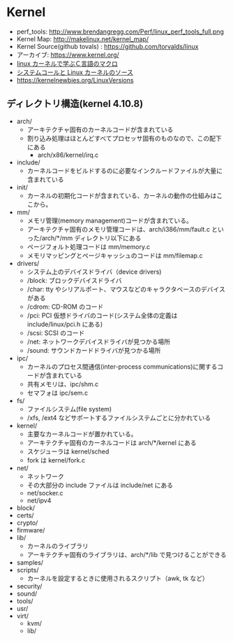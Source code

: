 # Kernel

- perf_tools: http://www.brendangregg.com/Perf/linux_perf_tools_full.png
- Kernel Map: http://makelinux.net/kernel_map/
- Kernel Source(github tovals) : https://github.com/torvalds/linux
- アーカイブ: https://www.kernel.org/
- [linux カーネルで学ぶＣ言語のマクロ](http://qiita.com/satoru_takeuchi/items/3769a644f7113f2c8040)
- [システムコールと Linux カーネルのソース](http://www.coins.tsukuba.ac.jp/~yas/coins/os2-2012/2012-12-04/)
- https://kernelnewbies.org/LinuxVersions

## ディレクトリ構造(kernel 4.10.8)

- arch/
  - アーキテクチャ固有のカーネルコードが含まれている
  - 割り込み処理はほとんどすべてプロセッサ固有のものなので、この配下にある
    - arch/x86/kernel/irq.c
- include/
  - カーネルコードをビルドするのに必要なインクルードファイルが大量に含まれている
- init/
  - カーネルの初期化コードが含まれている、カーネルの動作の仕組みはここから。
- mm/
  - メモリ管理(memory management)コードが含まれている。
  - アーキテクチャ固有のメモリ管理コードは、arch/i386/mm/fault.c といった/arch/\*/mm ディレクトリ以下にある
  - ページフォルト処理コードは mm/memory.c
  - メモリマッピングとページキャッシュのコードは mm/filemap.c
- drivers/
  - システム上のデバイスドライバ（device drivers)
  - /block: ブロックデバイスドライバ
  - /char: tty やシリアルポート、マウスなどのキャラクタベースのデバイスがある
  - /cdrom: CD-ROM のコード
  - /pci: PCI 仮想ドライバのコード(システム全体の定義は include/linux/pci.h にある)
  - /scsi: SCSI のコード
  - /net: ネットワークデバイスドライバが見つかる場所
  - /sound: サウンドカードドライバが見つかる場所
- ipc/
  - カーネルのプロセス間通信(inter-process communications)に関するコードが含まれている
  - 共有メモリは、ipc/shm.c
  - セマフォは ipc/sem.c
- fs/
  - ファイルシステム(file system)
  - /xfs, /ext4 などサポートするファイルシステムごとに分かれている
- kernel/
  - 主要なカーネルコードが置かれている。
  - アーキテクチャ固有のカーネルコードは arch/\*/kernel にある
  - スケジューラは kernel/sched
  - fork は kernel/fork.c
- net/
  - ネットワーク
  - その大部分の include ファイルは include/net にある
  - net/socker.c
  - net/ipv4
- block/
- certs/
- crypto/
- firmware/
- lib/
  - カーネルのライブラリ
  - アーキテクチャ固有のライブラリは、arch/\*/lib で見つけることができる
- samples/
- scripts/
  - カーネルを設定するときに使用されるスクリプト（awk, tk など）
- security/
- sound/
- tools/
- usr/
- virt/
  - kvm/
  - lib/
